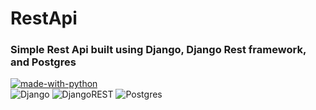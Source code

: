   # RestApi  
  ### Simple Rest Api built using Django, Django Rest framework, and Postgres  
  [![made-with-python](https://img.shields.io/badge/Made%20with-Python-1f425f.svg)](https://www.python.org/)  
  <img alt="Django" src="https://img.shields.io/badge/django-%23092E20.svg?style=for-the-badge&logo=django&logoColor=white"/>
  <img alt="DjangoREST" src="https://img.shields.io/badge/DJANGO-REST-ff1709?style=for-the-badge&logo=django&logoColor=white&color=ff1709&labelColor=gray"/>  <img alt="Postgres" src ="https://img.shields.io/badge/postgres-%23316192.svg?style=for-the-badge&logo=postgresql&logoColor=white"/>
